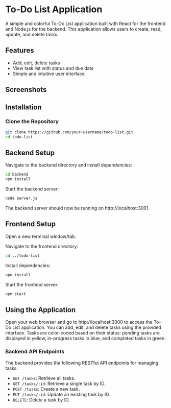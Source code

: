 # To-Do List Application

A simple and colorful To-Do List application built with React for the frontend and Node.js for the backend. This application allows users to create, read, update, and delete tasks.

## Features

- Add, edit, delete tasks
- View task list with status and due date
- Simple and intuitive user interface

## Screenshots

<!-- Add your screenshots here -->
<!-- ![Screenshot 1](path/to/screenshot1.png) -->
<!-- ![Screenshot 2](path/to/screenshot2.png) -->

## Installation

### Clone the Repository

```sh
git clone https://github.com/your-username/todo-list.git
cd todo-list
```
## Backend Setup
Navigate to the backend directory and install dependencies:

```sh 
cd backend
npm install
```
Start the backend server:

```sh 
node server.js
```
The backend server should now be running on http://localhost:3001.

## Frontend Setup
Open a new terminal window/tab.

Navigate to the frontend directory:

```sh 
cd ../todo-list
```
Install dependencies:

```sh  
npm install
```
Start the frontend server:
```sh
npm start
```
## Using the Application
Open your web browser and go to http://localhost:3000 to access the To-Do List application.
You can add, edit, and delete tasks using the provided interface.
Tasks are color-coded based on their status: pending tasks are displayed in yellow, in-progress tasks in blue, and completed tasks in green.
### Backend API Endpoints
The backend provides the following RESTful API endpoints for managing tasks:

- `GET /tasks`: Retrieve all tasks.
- `GET /tasks/:id`: Retrieve a single task by ID.
- `POST /tasks`: Create a new task.
- `PUT /tasks/:id`: Update an existing task by ID.
- `DELETE`: Delete a task by ID.
